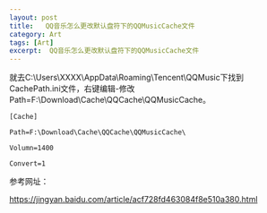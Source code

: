 ```yaml
---
layout: post
title:   QQ音乐怎么更改默认盘符下的QQMusicCache文件  
category: Art
tags: [Art]
excerpt:  QQ音乐怎么更改默认盘符下的QQMusicCache文件
---
```


就去C:\Users\XXXX\AppData\Roaming\Tencent\QQMusic下找到CachePath.ini文件，右键编辑-修改Path=F:\Download\Cache\QQCache\QQMusicCache。

	[Cache]
	
	Path=F:\Download\Cache\QQCache\QQMusicCache\
	
	Volumn=1400
	
	Convert=1


参考网址：

<https://jingyan.baidu.com/article/acf728fd463084f8e510a380.html>


